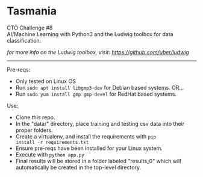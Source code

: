 # Tasmania
CTO Challenge #8  
AI/Machine Learning with Python3 and the Ludwig toolbox for data classification.  

_for more info on the Ludwig toolbox, visit: https://github.com/uber/ludwig_  

---  

Pre-reqs:  
* Only tested on Linux OS  
* Run <code>sudo apt install libgmp3-dev</code> for Debian based systems. OR...  
* Run <code>sudo yum install gmp gmp-devel</code> for RedHat based systems.  
  
Use:  
* Clone this repo. 
* In the "data/" directory, place training and testing csv data into their proper folders.
* Create a virtualenv, and install the requirements with <code>pip install -r requirements.txt</code>
* Ensure pre-reqs have been installed for your Linux system.  
* Execute with <code>python app.py</code>  
* Final results will be stored in a folder labeled "results_0" which will automatically be created in the top-level
 directory.